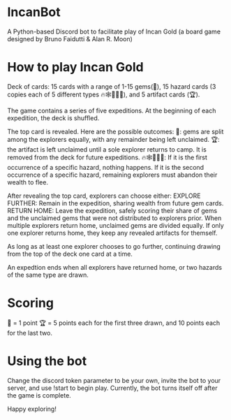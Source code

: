 # IncanBot
A Python-based Discord bot to facilitate play of Incan Gold (a board game designed by Bruno Faidutti & Alan R. Moon)

# How to play Incan Gold
Deck of cards: 15 cards with a range of 1-15 gems(💎), 15 hazard cards (3 copies each of 5 different types 🔥🕸️🧟🗿🐍), and 5 artifact cards (🏆).

The game contains a series of five expeditions. At the beginning of each expedition, the deck is shuffled.

The top card is revealed. Here are the possible outcomes:
💎: gems are split among the explorers equally, with any remainder being left unclaimed.
🏆: the artifact is left unclaimed until a sole explorer returns to camp. It is removed from the deck for future expeditions.
🔥🕸️🧟🗿🐍: If it is the first occurrence of a specific hazard, nothing happens. If it is the second occurrence of a specific hazard, remaining explorers must abandon their wealth to flee.

After revealing the top card, explorers can choose either:
EXPLORE FURTHER: Remain in the expedition, sharing wealth from future gem cards.
RETURN HOME: Leave the expedition, safely scoring their share of gems and the unclaimed gems that were not distributed to explorers prior. When multiple explorers return home, unclaimed gems are divided equally. If only one explorer returns home, they keep any revealed artifacts for themself.

As long as at least one explorer chooses to go further, continuing drawing from the top of the deck one card at a time.

An expedtion ends when all explorers have returned home, or two hazards of the same type are drawn.

# Scoring
💎 = 1 point
🏆 = 5 points each for the first three drawn, and 10 points each for the last two.

# Using the bot
Change the discord token parameter to be your own, invite the bot to your server, and use !start to begin play. Currently, the bot turns itself off after the game is complete.

Happy exploring!
